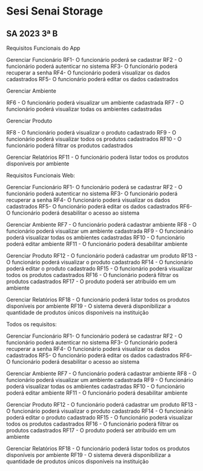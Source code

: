 # Sesi Senai Storage
## SA 2023 3ª B

Requisitos Funcionais do App

Gerenciar Funcionário
RF1- O funcionário poderá se cadastrar
RF2 - O funcionário poderá autenticar no sistema
RF3- O funcionário poderá recuperar a senha
RF4- O funcionário poderá visualizar os dados cadastrados
RF5- O funcionário poderá editar os dados cadastrados


Gerenciar Ambiente

RF6 - O funcionário poderá visualizar um ambiente cadastrada
RF7 - O funcionário poderá visualizar todas os ambientes cadastradas

Gerenciar Produto

RF8 - O funcionário poderá visualizar o produto cadastrado
RF9 - O funcionário poderá visualizar todos os produtos cadastrados
RF10 - O funcionário poderá filtrar os produtos cadastrados

Gerenciar Relatórios
RF11 - O funcionário poderá listar todos os produtos disponíveis por ambiente

Requisitos Funcionais Web:


Gerenciar Funcionário
RF1- O funcionário poderá se cadastrar
RF2 - O funcionário poderá autenticar no sistema
RF3- O funcionário poderá recuperar a senha
RF4- O funcionário poderá visualizar os dados cadastrados
RF5- O funcionário poderá editar os dados cadastrados
RF6- O funcionário poderá desabilitar o acesso ao sistema

Gerenciar Ambiente
RF7 - O funcionário poderá cadastrar ambiente
RF8 - O funcionário poderá visualizar um ambiente cadastrada
RF9 - O funcionário poderá visualizar todas os ambientes cadastradas
RF10 - O funcionário poderá editar ambiente
RF11 - O funcionário poderá desabilitar ambiente


Gerenciar Produto
RF12 - O funcionário poderá cadastrar um produto
RF13 - O funcionário poderá visualizar o produto cadastrado
RF14 - O funcionário poderá editar o produto cadastrado
RF15 - O funcionário poderá visualizar todos os produtos cadastrados
RF16 - O funcionário poderá filtrar os produtos cadastrados
RF17 - O produto poderá ser atribuído em um ambiente

Gerenciar Relatórios
RF18 - O funcionário poderá listar todos os produtos disponíveis por ambiente
RF19 - O sistema deverá disponibilizar a quantidade de produtos únicos disponíveis na instituição

Todos os requisitos: 

Gerenciar Funcionário
RF1- O funcionário poderá se cadastrar
RF2 - O funcionário poderá autenticar no sistema
RF3- O funcionário poderá recuperar a senha
RF4- O funcionário poderá visualizar os dados cadastrados
RF5- O funcionário poderá editar os dados cadastrados
RF6- O funcionário poderá desabilitar o acesso ao sistema

Gerenciar Ambiente
RF7 - O funcionário poderá cadastrar ambiente
RF8 - O funcionário poderá visualizar um ambiente cadastrada
RF9 - O funcionário poderá visualizar todas os ambientes cadastradas
RF10 - O funcionário poderá editar ambiente
RF11 - O funcionário poderá desabilitar ambiente


Gerenciar Produto
RF12 - O funcionário poderá cadastrar um produto
RF13 - O funcionário poderá visualizar o produto cadastrado
RF14 - O funcionário poderá editar o produto cadastrado
RF15 - O funcionário poderá visualizar todos os produtos cadastrados
RF16 - O funcionário poderá filtrar os produtos cadastrados
RF17 - O produto poderá ser atribuído em um ambiente

Gerenciar Relatórios
RF18 - O funcionário poderá listar todos os produtos disponíveis por ambiente
RF19 - O sistema deverá disponibilizar a quantidade de produtos únicos disponíveis na instituição
